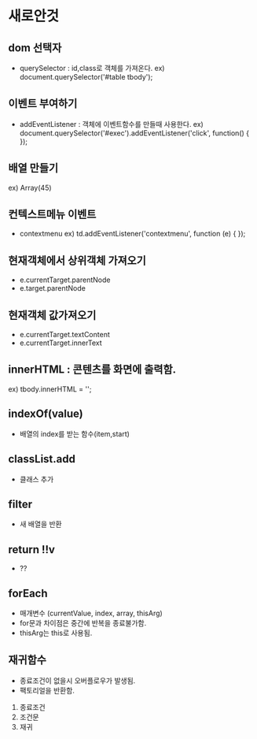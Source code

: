 # 새로안것
## dom 선택자
- querySelector : id,class로 객체를 가져온다.
ex) document.querySelector('#table tbody');

## 이벤트 부여하기
- addEventListener : 객체에 이벤트함수를 만들때 사용한다.
ex) document.querySelector('#exec').addEventListener('click', function() { });

## 배열 만들기
ex) Array(45)

## 컨텍스트메뉴 이벤트
- contextmenu
ex) td.addEventListener('contextmenu', function (e) { });

## 현재객체에서 상위객체 가져오기
- e.currentTarget.parentNode 
- e.target.parentNode

## 현재객체 값가져오기
- e.currentTarget.textContent
- e.currentTarget.innerText
 
## innerHTML : 콘텐츠를 화면에 출력함.
ex) tbody.innerHTML = '';

## indexOf(value)
- 배열의 index를 받는 함수(item,start)

## classList.add
-  클래스 추가

## filter
- 새 배열을 반환

## return !!v
- ??

## forEach
- 매개변수 (currentValue, index, array, thisArg)
- for문과 차이점은 중간에 반복을 종료불가함.
- thisArg는 this로 사용됨.

## 재귀함수
- 종료조건이 없을시 오버플로우가 발생됨.
- 팩토리얼을 반환함.
1. 종료조건
2. 조건문
3. 재귀
